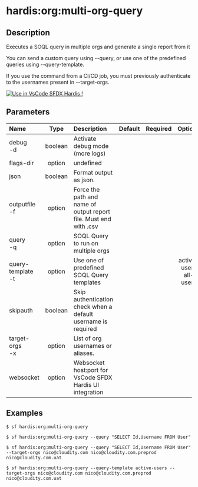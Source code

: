 <!-- This file has been generated with command 'sf hardis:doc:plugin:generate'. Please do not update it manually or it may be overwritten -->
# hardis:org:multi-org-query

## Description

Executes a SOQL query in multiple orgs and generate a single report from it
  
You can send a custom query using --query, or use one of the predefined queries using --query-template.

If you use the command from a CI/CD job, you must previously authenticate to the usernames present in --target-orgs.

[![Use in VsCode SFDX Hardis !](https://github.com/hardisgroupcom/sfdx-hardis/raw/main/docs/assets/images/multi-org-query-demo.gif)](https://marketplace.visualstudio.com/items?itemName=NicolasVuillamy.vscode-sfdx-hardis)


## Parameters

|Name|Type|Description|Default|Required|Options|
|:---|:--:|:----------|:-----:|:------:|:-----:|
|debug<br/>-d|boolean|Activate debug mode (more logs)||||
|flags-dir|option|undefined||||
|json|boolean|Format output as json.||||
|outputfile<br/>-f|option|Force the path and name of output report file. Must end with .csv||||
|query<br/>-q|option|SOQL Query to run on multiple orgs||||
|query-template<br/>-t|option|Use one of predefined SOQL Query templates|||active-users<br/>all-users|
|skipauth|boolean|Skip authentication check when a default username is required||||
|target-orgs<br/>-x|option|List of org usernames or aliases.||||
|websocket|option|Websocket host:port for VsCode SFDX Hardis UI integration||||

## Examples

```shell
$ sf hardis:org:multi-org-query
```

```shell
$ sf hardis:org:multi-org-query --query "SELECT Id,Username FROM User"
```

```shell
$ sf hardis:org:multi-org-query --query "SELECT Id,Username FROM User" --target-orgs nico@cloudity.com nico@cloudity.com.preprod nico@cloudity.com.uat
```

```shell
$ sf hardis:org:multi-org-query --query-template active-users --target-orgs nico@cloudity.com nico@cloudity.com.preprod nico@cloudity.com.uat
```


